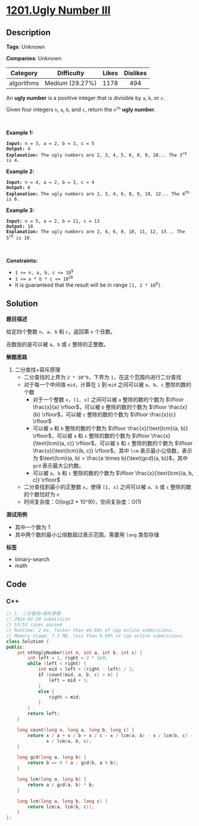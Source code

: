 # [1201.Ugly Number III](https://leetcode.com/problems/ugly-number-iii/description/)

## Description

**Tags**: Unknown

**Companies**: Unknown

|  Category  |   Difficulty    | Likes | Dislikes |
| :--------: | :-------------: | :---: | :------: |
| algorithms | Medium (29.27%) | 1178  |   494    |

<p>An <strong>ugly number</strong> is a positive integer that is divisible by <code>a</code>, <code>b</code>, or <code>c</code>.</p>
<p>Given four integers <code>n</code>, <code>a</code>, <code>b</code>, and <code>c</code>, return the <code>n<sup>th</sup></code> <strong>ugly number</strong>.</p>
<p>&nbsp;</p>
<p><strong class="example">Example 1:</strong></p>
<pre><code><strong>Input:</strong> n = 3, a = 2, b = 3, c = 5
<strong>Output:</strong> 4
<strong>Explanation:</strong> The ugly numbers are 2, 3, 4, 5, 6, 8, 9, 10... The 3<sup>rd</sup> is 4.</code></pre>
<p><strong class="example">Example 2:</strong></p>
<pre><code><strong>Input:</strong> n = 4, a = 2, b = 3, c = 4
<strong>Output:</strong> 6
<strong>Explanation:</strong> The ugly numbers are 2, 3, 4, 6, 8, 9, 10, 12... The 4<sup>th</sup> is 6.</code></pre>
<p><strong class="example">Example 3:</strong></p>
<pre><code><strong>Input:</strong> n = 5, a = 2, b = 11, c = 13
<strong>Output:</strong> 10
<strong>Explanation:</strong> The ugly numbers are 2, 4, 6, 8, 10, 11, 12, 13... The 5<sup>th</sup> is 10.</code></pre>
<p>&nbsp;</p>
<p><strong>Constraints:</strong></p>
<ul>
  <li><code>1 &lt;= n, a, b, c &lt;= 10<sup>9</sup></code></li>
  <li><code>1 &lt;= a * b * c &lt;= 10<sup>18</sup></code></li>
  <li>It is guaranteed that the result will be in range <code>[1, 2 * 10<sup>9</sup>]</code>.</li>
</ul>

## Solution

**题目描述**

给定四个整数 `n`、`a`、`b` 和 `c`，返回第 `n` 个丑数。

丑数指的是可以被 `a`、`b` 或 `c` 整除的正整数。

**解题思路**

1. 二分查找+容斥原理
   - 二分查找的上界为 `2 * 10^9`，下界为 `1`，在这个范围内进行二分查找
   - 对于每一个中间值 `mid`，计算在 `1` 到 `mid` 之间可以被 `a`、`b`、`c` 整除的数的个数
     - 对于一个整数 `x`，`[1, x]` 之间可以被 `a` 整除的数的个数为 $\lfloor \frac{x}{a} \rfloor$，可以被 `b` 整除的数的个数为 $\lfloor \frac{x}{b} \rfloor$，可以被 `c` 整除的数的个数为 $\lfloor \frac{x}{c} \rfloor$
     - 可以被 `a` 和 `b` 整除的数的个数为 $\lfloor \frac{x}{\text{lcm}(a, b)} \rfloor$，可以被 `a` 和 `c` 整除的数的个数为 $\lfloor \frac{x}{\text{lcm}(a, c)} \rfloor$，可以被 `b` 和 `c` 整除的数的个数为 $\lfloor \frac{x}{\text{lcm}(b, c)} \rfloor$，其中 `lcm` 表示最小公倍数，表示为 $\text{lcm}(a, b) = \frac{a \times b}{\text{gcd}(a, b)}$，其中 `gcd` 表示最大公约数。
     - 可以被 `a`、`b` 和 `c` 整除的数的个数为 $\lfloor \frac{x}{\text{lcm}(a, b, c)} \rfloor$
   - 二分查找到最小的正整数 `x`，使得 `[1, x]` 之间可以被 `a`、`b` 或 `c` 整除的数的个数恰好为 `n`
   - 时间复杂度：O(log(2 * 10^9))，空间复杂度：O(1)

**测试用例**

- 其中一个数为 1
- 其中两个数的最小公倍数超过表示范围，需要用 `long` 类型存储

**标签**

- binary-search
- math

<!-- code start -->
## Code

### C++

```cpp
// 1. 二分查找+容斥原理
// 2024-02-10 submission
// 53/53 cases passed
// Runtime: 2 ms, faster than 44.66% of cpp online submissions.
// Memory Usage: 7.3 MB, less than 9.09% of cpp online submissions.
class Solution {
public:
    int nthUglyNumber(int n, int a, int b, int c) {
        int left = 1, right = 2 * 1e9;
        while (left < right) {
            int mid = left + (right - left) / 2;
            if (count(mid, a, b, c) < n) {
                left = mid + 1;
            }
            else {
                right = mid;
            }
        }
        return left;
    }

    long count(long x, long a, long b, long c) {
        return x / a + x / b + x / c - x / lcm(a, b) - x / lcm(b, c) - x / lcm(a, c) +
               x / lcm(a, b, c);
    }

    long gcd(long a, long b) {
        return b == 0 ? a : gcd(b, a % b);
    }

    long lcm(long a, long b) {
        return a / gcd(a, b) * b;
    }

    long lcm(long a, long b, long c) {
        return lcm(a, lcm(b, c));
    }
};
```

<!-- code end -->
